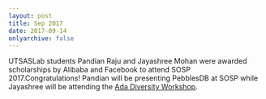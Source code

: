 ```yaml
---
layout: post
title: Sep 2017
date: 2017-09-14
onlyarchive: false
---
```


UTSASLab students Pandian Raju and Jayashree Mohan were awarded
scholarships by Alibaba and Facebook to attend SOSP
2017.Congratulations! Pandian will be presenting PebblesDB at SOSP
while Jayashree will be attending the [Ada Diversity
Workshop](https://www.sigops.org/sosp/sosp17/workshop-ada.html).